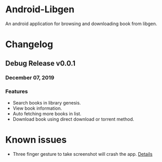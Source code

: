 # Android-Libgen

An android application for browsing and downloading book from libgen.

# Changelog
## Debug Release v0.0.1
### December 07, 2019
### Features
* Search books in library genesis.
* View book information.
* Auto fetching more books in list.
* Download book using direct download or torrent method.

# Known issues
* Three finger gesture to take screenshot will crash the app. [Details](https://github.com/facebook/react-native/issues/15059)